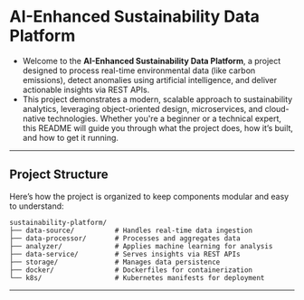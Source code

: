 # AI-Enhanced Sustainability Data Platform

- Welcome to the **AI-Enhanced Sustainability Data Platform**, a project designed to process real-time environmental data (like carbon emissions), detect anomalies using artificial intelligence, and deliver actionable insights via REST APIs.
- This project demonstrates a modern, scalable approach to sustainability analytics, leveraging object-oriented design, microservices, and cloud-native technologies. Whether you're a beginner or a technical expert, this README will guide you through what the project does, how it’s built, and how to get it running.

---

## Project Structure

Here’s how the project is organized to keep components modular and easy to understand:

```
sustainability-platform/
├── data-source/          # Handles real-time data ingestion
├── data-processor/       # Processes and aggregates data
├── analyzer/             # Applies machine learning for analysis
├── data-service/         # Serves insights via REST APIs
├── storage/              # Manages data persistence
├── docker/               # Dockerfiles for containerization
└── k8s/                  # Kubernetes manifests for deployment
```

---

